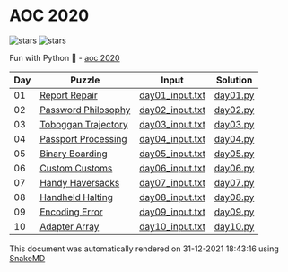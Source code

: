# AOC 2020

![stars](https://img.shields.io/badge/stars%20-20-yellow) ![stars](https://img.shields.io/badge/days%20completed-10-red)

Fun with Python :snake: - [aoc 2020](https://adventofcode.com/2020)

| Day | Puzzle                                                                              | Input                                                                                  | Solution                                                                 |
|-----|-------------------------------------------------------------------------------------|----------------------------------------------------------------------------------------|--------------------------------------------------------------------------|
| 01  | [Report Repair](https://github.com/mukundv/aoc/blob/main/2020/day01/day01.md)       | [day01_input.txt](https://github.com/mukundv/aoc/blob/main/2020/day01/day01_input.txt) | [day01.py](https://github.com/mukundv/aoc/blob/main/2020/day01/day01.py) |
| 02  | [Password Philosophy](https://github.com/mukundv/aoc/blob/main/2020/day02/day02.md) | [day02_input.txt](https://github.com/mukundv/aoc/blob/main/2020/day02/day02_input.txt) | [day02.py](https://github.com/mukundv/aoc/blob/main/2020/day02/day02.py) |
| 03  | [Toboggan Trajectory](https://github.com/mukundv/aoc/blob/main/2020/day03/day03.md) | [day03_input.txt](https://github.com/mukundv/aoc/blob/main/2020/day03/day03_input.txt) | [day03.py](https://github.com/mukundv/aoc/blob/main/2020/day03/day03.py) |
| 04  | [Passport Processing](https://github.com/mukundv/aoc/blob/main/2020/day04/day04.md) | [day04_input.txt](https://github.com/mukundv/aoc/blob/main/2020/day04/day04_input.txt) | [day04.py](https://github.com/mukundv/aoc/blob/main/2020/day04/day04.py) |
| 05  | [Binary Boarding](https://github.com/mukundv/aoc/blob/main/2020/day05/day05.md)     | [day05_input.txt](https://github.com/mukundv/aoc/blob/main/2020/day05/day05_input.txt) | [day05.py](https://github.com/mukundv/aoc/blob/main/2020/day05/day05.py) |
| 06  | [Custom Customs](https://github.com/mukundv/aoc/blob/main/2020/day06/day06.md)      | [day06_input.txt](https://github.com/mukundv/aoc/blob/main/2020/day06/day06_input.txt) | [day06.py](https://github.com/mukundv/aoc/blob/main/2020/day06/day06.py) |
| 07  | [Handy Haversacks](https://github.com/mukundv/aoc/blob/main/2020/day07/day07.md)    | [day07_input.txt](https://github.com/mukundv/aoc/blob/main/2020/day07/day07_input.txt) | [day07.py](https://github.com/mukundv/aoc/blob/main/2020/day07/day07.py) |
| 08  | [Handheld Halting](https://github.com/mukundv/aoc/blob/main/2020/day08/day08.md)    | [day08_input.txt](https://github.com/mukundv/aoc/blob/main/2020/day08/day08_input.txt) | [day08.py](https://github.com/mukundv/aoc/blob/main/2020/day08/day08.py) |
| 09  | [Encoding Error](https://github.com/mukundv/aoc/blob/main/2020/day09/day09.md)      | [day09_input.txt](https://github.com/mukundv/aoc/blob/main/2020/day09/day09_input.txt) | [day09.py](https://github.com/mukundv/aoc/blob/main/2020/day09/day09.py) |
| 10  | [Adapter Array](https://github.com/mukundv/aoc/blob/main/2020/day10/day10.md)       | [day10_input.txt](https://github.com/mukundv/aoc/blob/main/2020/day10/day10_input.txt) | [day10.py](https://github.com/mukundv/aoc/blob/main/2020/day10/day10.py) |

This document was automatically rendered on 31-12-2021 18:43:16
using [SnakeMD](https://github.com/TheRenegadeCoder/SnakeMD)